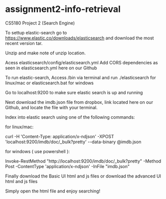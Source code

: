 # assignment2-info-retrieval
CS5180 Project 2 (Search Engine)


To settup elastic-search go to https://www.elastic.co/downloads/elasticsearch and download the most recent version tar.

Unzip and make note of unzip location.

Acess elasticsearch/config/elasticsearch.yml 
          Add CORS dependencies as seen in elasticsearch.yml here on our Github
          
To run elastic-search, Access /bin via terminal and run 
                              ./elasticsearch for linux/mac 
                                            or 
                              elasticsearch.bat for windows

Go to localhost:9200 to make sure elastic search is up and running

Next download the imdb.json file from dropbox, link located here on our Github,  and locate the file with your terminal.

Index into elastic search using one of the following commands: 

for linux/mac:

curl -H 'Content-Type: application/x-ndjson' -XPOST 'localhost:9200/imdb/doc/_bulk?pretty' --data-binary @imdb.json

for windows ( use powershell ): 

Invoke-RestMethod "http://localhost:9200/imdb/doc/_bulk?pretty" -Method Post -ContentType 'application/x-ndjson' -InFile "imdb.json"

Finally download the Basic UI html and js files 
              or
        download the advanced UI html and js files
        
Simply open the html file and enjoy searching!
